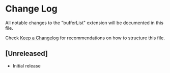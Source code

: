 # Change Log

All notable changes to the "bufferList" extension will be documented in this file.

Check [Keep a Changelog](http://keepachangelog.com/) for recommendations on how to structure this file.

## [Unreleased]

- Initial release
